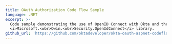```yaml
---
title: OAuth Authorization Code Flow Sample
language: .NET
excerpt: >-
  Code sample demonstrating the use of OpenID Connect with Okta and the
  <i>Microsoft.<wbr>Owin.<wbr>Security.OpenIdConnect</i> library.
github_url: 'https://github.com/oktadeveloper/okta-oauth-aspnet-codeflow'
---
```


